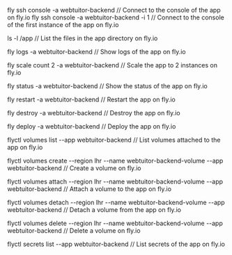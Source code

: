 fly ssh console -a webtuitor-backend // Connect to the console of the app on fly.io
fly ssh console -a webtuitor-backend -i 1 // Connect to the console of the first instance of the app on fly.io

ls -l /app // List the files in the app directory on fly.io


fly logs -a webtuitor-backend // Show logs of the app on fly.io

fly scale count 2 -a webtuitor-backend // Scale the app to 2 instances on fly.io

fly status -a webtuitor-backend // Show the status of the app on fly.io

fly restart -a webtuitor-backend // Restart the app on fly.io

fly destroy -a webtuitor-backend // Destroy the app on fly.io

fly deploy -a webtuitor-backend // Deploy the app on fly.io

flyctl volumes list --app webtuitor-backend // List volumes attached to the app on fly.io

flyctl volumes create --region lhr --name webtuitor-backend-volume --app webtuitor-backend // Create a volume on fly.io

flyctl volumes attach --region lhr --name webtuitor-backend-volume --app webtuitor-backend // Attach a volume to the app on fly.io

flyctl volumes detach --region lhr --name webtuitor-backend-volume --app webtuitor-backend // Detach a volume from the app on fly.io

flyctl volumes delete --region lhr --name webtuitor-backend-volume --app webtuitor-backend // Delete a volume on fly.io

flyctl secrets list --app webtuitor-backend // List secrets of the app on fly.io


